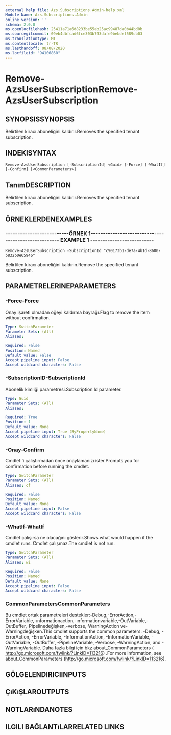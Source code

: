 ```yaml
---
external help file: Azs.Subscriptions.Admin-help.xml
Module Name: Azs.Subscriptions.Admin
online version: ''
schema: 2.0.0
ms.openlocfilehash: 25411a71a6d8233be55ab25ac99487da0b44bd0b
ms.sourcegitcommit: 09eb4dbfcad6fce303b793dafe9bebdef589db03
ms.translationtype: MT
ms.contentlocale: tr-TR
ms.lasthandoff: 08/08/2020
ms.locfileid: "94106860"
---
```

# <span data-ttu-id="7a5b7-101">Remove-AzsUserSubscription</span><span class="sxs-lookup"><span data-stu-id="7a5b7-101">Remove-AzsUserSubscription</span></span>

## <span data-ttu-id="7a5b7-102">SYNOPSIS</span><span class="sxs-lookup"><span data-stu-id="7a5b7-102">SYNOPSIS</span></span>
<span data-ttu-id="7a5b7-103">Belirtilen kiracı aboneliğini kaldırır.</span><span class="sxs-lookup"><span data-stu-id="7a5b7-103">Removes the specified tenant subscription.</span></span>

## <span data-ttu-id="7a5b7-104">INDEKI</span><span class="sxs-lookup"><span data-stu-id="7a5b7-104">SYNTAX</span></span>

```
Remove-AzsUserSubscription [-SubscriptionId] <Guid> [-Force] [-WhatIf] [-Confirm] [<CommonParameters>]
```

## <span data-ttu-id="7a5b7-105">Tanım</span><span class="sxs-lookup"><span data-stu-id="7a5b7-105">DESCRIPTION</span></span>
<span data-ttu-id="7a5b7-106">Belirtilen kiracı aboneliğini kaldırır.</span><span class="sxs-lookup"><span data-stu-id="7a5b7-106">Removes the specified tenant subscription.</span></span>

## <span data-ttu-id="7a5b7-107">ÖRNEKLERDEN</span><span class="sxs-lookup"><span data-stu-id="7a5b7-107">EXAMPLES</span></span>

### <span data-ttu-id="7a5b7-108">--------------------------ÖRNEK 1--------------------------</span><span class="sxs-lookup"><span data-stu-id="7a5b7-108">-------------------------- EXAMPLE 1 --------------------------</span></span>
```
Remove-AzsUserSubscription -SubscriptionId "c90173b1-de7a-4b1d-8600-b832b0e65946"
```

<span data-ttu-id="7a5b7-109">Belirtilen kiracı aboneliğini kaldırın.</span><span class="sxs-lookup"><span data-stu-id="7a5b7-109">Remove the specified tenant subscription.</span></span>

## <span data-ttu-id="7a5b7-110">PARAMETRELERINE</span><span class="sxs-lookup"><span data-stu-id="7a5b7-110">PARAMETERS</span></span>

### <span data-ttu-id="7a5b7-111">-Force</span><span class="sxs-lookup"><span data-stu-id="7a5b7-111">-Force</span></span>
<span data-ttu-id="7a5b7-112">Onay işareti olmadan öğeyi kaldırma bayrağı.</span><span class="sxs-lookup"><span data-stu-id="7a5b7-112">Flag to remove the item without confirmation.</span></span>

```yaml
Type: SwitchParameter
Parameter Sets: (All)
Aliases: 

Required: False
Position: Named
Default value: False
Accept pipeline input: False
Accept wildcard characters: False
```

### <span data-ttu-id="7a5b7-113">-SubscriptionID</span><span class="sxs-lookup"><span data-stu-id="7a5b7-113">-SubscriptionId</span></span>
<span data-ttu-id="7a5b7-114">Abonelik kimliği parametresi.</span><span class="sxs-lookup"><span data-stu-id="7a5b7-114">Subscription Id parameter.</span></span>

```yaml
Type: Guid
Parameter Sets: (All)
Aliases: 

Required: True
Position: 1
Default value: None
Accept pipeline input: True (ByPropertyName)
Accept wildcard characters: False
```

### <span data-ttu-id="7a5b7-115">-Onay</span><span class="sxs-lookup"><span data-stu-id="7a5b7-115">-Confirm</span></span>
<span data-ttu-id="7a5b7-116">Cmdlet 'i çalıştırmadan önce onaylamanızı ister.</span><span class="sxs-lookup"><span data-stu-id="7a5b7-116">Prompts you for confirmation before running the cmdlet.</span></span>

```yaml
Type: SwitchParameter
Parameter Sets: (All)
Aliases: cf

Required: False
Position: Named
Default value: None
Accept pipeline input: False
Accept wildcard characters: False
```

### <span data-ttu-id="7a5b7-117">-WhatIf</span><span class="sxs-lookup"><span data-stu-id="7a5b7-117">-WhatIf</span></span>
<span data-ttu-id="7a5b7-118">Cmdlet çalışırsa ne olacağını gösterir.</span><span class="sxs-lookup"><span data-stu-id="7a5b7-118">Shows what would happen if the cmdlet runs.</span></span>
<span data-ttu-id="7a5b7-119">Cmdlet çalışmaz.</span><span class="sxs-lookup"><span data-stu-id="7a5b7-119">The cmdlet is not run.</span></span>

```yaml
Type: SwitchParameter
Parameter Sets: (All)
Aliases: wi

Required: False
Position: Named
Default value: None
Accept pipeline input: False
Accept wildcard characters: False
```

### <span data-ttu-id="7a5b7-120">CommonParameters</span><span class="sxs-lookup"><span data-stu-id="7a5b7-120">CommonParameters</span></span>
<span data-ttu-id="7a5b7-121">Bu cmdlet ortak parametreleri destekler:-Debug,-ErrorAction,-ErrorVariable,-ınformationaction,-ınformationvariable,-OutVariable,-OutBuffer,-Pipelinedeğişken,-verbose,-WarningAction ve-Warningdeğişken.</span><span class="sxs-lookup"><span data-stu-id="7a5b7-121">This cmdlet supports the common parameters: -Debug, -ErrorAction, -ErrorVariable, -InformationAction, -InformationVariable, -OutVariable, -OutBuffer, -PipelineVariable, -Verbose, -WarningAction, and -WarningVariable.</span></span> <span data-ttu-id="7a5b7-122">Daha fazla bilgi için bkz about_CommonParameters ( http://go.microsoft.com/fwlink/?LinkID=113216) .</span><span class="sxs-lookup"><span data-stu-id="7a5b7-122">For more information, see about_CommonParameters (http://go.microsoft.com/fwlink/?LinkID=113216).</span></span>

## <span data-ttu-id="7a5b7-123">GÖLGELENDIRICI</span><span class="sxs-lookup"><span data-stu-id="7a5b7-123">INPUTS</span></span>

## <span data-ttu-id="7a5b7-124">ÇıKıŞLAR</span><span class="sxs-lookup"><span data-stu-id="7a5b7-124">OUTPUTS</span></span>

## <span data-ttu-id="7a5b7-125">NOTLARıNDA</span><span class="sxs-lookup"><span data-stu-id="7a5b7-125">NOTES</span></span>

## <span data-ttu-id="7a5b7-126">ILGILI BAĞLANTıLAR</span><span class="sxs-lookup"><span data-stu-id="7a5b7-126">RELATED LINKS</span></span>

